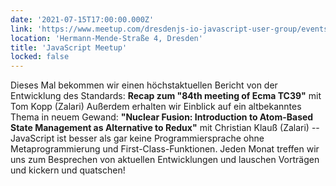 ```yaml
---
date: '2021-07-15T17:00:00.000Z'
link: 'https://www.meetup.com/dresdenjs-io-javascript-user-group/events/278925555'
location: 'Hermann-Mende-Straße 4, Dresden'
title: 'JavaScript Meetup'
locked: false
---
```

Dieses Mal bekommen wir einen höchstaktuellen Bericht von der Entwicklung des Standards: **Recap zum "84th meeting of Ecma TC39"** mit Tom Kopp (Zalari) Außerdem erhalten wir Einblick auf ein altbekanntes Thema in neuem Gewand: **"Nuclear Fusion: Introduction to Atom-Based State Management as Alternative to Redux"** mit Christian Klauß (Zalari) -- JavaScript ist besser als gar keine Programmiersprache ohne Metaprogrammierung und First-Class-Funktionen. Jeden Monat treffen wir uns zum Besprechen von aktuellen Entwicklungen und lauschen Vorträgen und kickern und quatschen!
